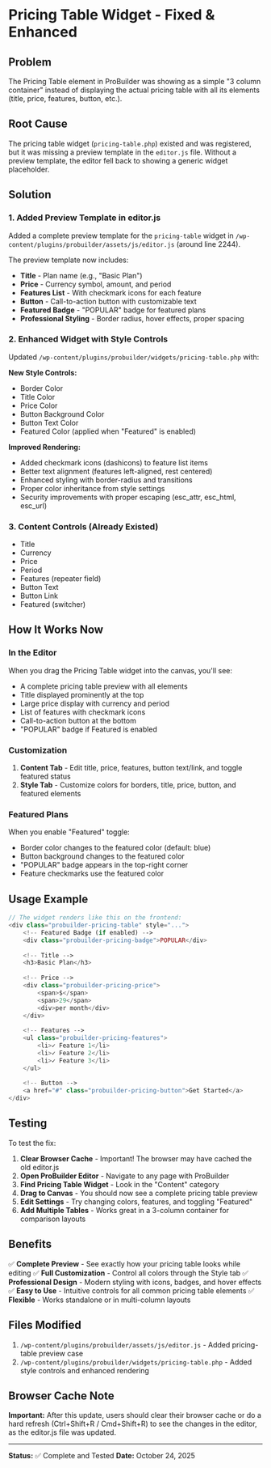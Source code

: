 # Pricing Table Widget - Fixed & Enhanced

## Problem
The Pricing Table element in ProBuilder was showing as a simple "3 column container" instead of displaying the actual pricing table with all its elements (title, price, features, button, etc.).

## Root Cause
The pricing table widget (`pricing-table.php`) existed and was registered, but it was missing a preview template in the `editor.js` file. Without a preview template, the editor fell back to showing a generic widget placeholder.

## Solution

### 1. Added Preview Template in editor.js
Added a complete preview template for the `pricing-table` widget in `/wp-content/plugins/probuilder/assets/js/editor.js` (around line 2244).

The preview template now includes:
- **Title** - Plan name (e.g., "Basic Plan")
- **Price** - Currency symbol, amount, and period
- **Features List** - With checkmark icons for each feature
- **Button** - Call-to-action button with customizable text
- **Featured Badge** - "POPULAR" badge for featured plans
- **Professional Styling** - Border radius, hover effects, proper spacing

### 2. Enhanced Widget with Style Controls
Updated `/wp-content/plugins/probuilder/widgets/pricing-table.php` with:

**New Style Controls:**
- Border Color
- Title Color
- Price Color  
- Button Background Color
- Button Text Color
- Featured Color (applied when "Featured" is enabled)

**Improved Rendering:**
- Added checkmark icons (dashicons) to feature list items
- Better text alignment (features left-aligned, rest centered)
- Enhanced styling with border-radius and transitions
- Proper color inheritance from style settings
- Security improvements with proper escaping (esc_attr, esc_html, esc_url)

### 3. Content Controls (Already Existed)
- Title
- Currency
- Price
- Period
- Features (repeater field)
- Button Text
- Button Link
- Featured (switcher)

## How It Works Now

### In the Editor
When you drag the Pricing Table widget into the canvas, you'll see:
- A complete pricing table preview with all elements
- Title displayed prominently at the top
- Large price display with currency and period
- List of features with checkmark icons
- Call-to-action button at the bottom
- "POPULAR" badge if Featured is enabled

### Customization
1. **Content Tab** - Edit title, price, features, button text/link, and toggle featured status
2. **Style Tab** - Customize colors for borders, title, price, button, and featured elements

### Featured Plans
When you enable "Featured" toggle:
- Border color changes to the featured color (default: blue)
- Button background changes to the featured color
- "POPULAR" badge appears in the top-right corner
- Feature checkmarks use the featured color

## Usage Example

```php
// The widget renders like this on the frontend:
<div class="probuilder-pricing-table" style="...">
    <!-- Featured Badge (if enabled) -->
    <div class="probuilder-pricing-badge">POPULAR</div>
    
    <!-- Title -->
    <h3>Basic Plan</h3>
    
    <!-- Price -->
    <div class="probuilder-pricing-price">
        <span>$</span>
        <span>29</span>
        <div>per month</div>
    </div>
    
    <!-- Features -->
    <ul class="probuilder-pricing-features">
        <li>✓ Feature 1</li>
        <li>✓ Feature 2</li>
        <li>✓ Feature 3</li>
    </ul>
    
    <!-- Button -->
    <a href="#" class="probuilder-pricing-button">Get Started</a>
</div>
```

## Testing

To test the fix:

1. **Clear Browser Cache** - Important! The browser may have cached the old editor.js
2. **Open ProBuilder Editor** - Navigate to any page with ProBuilder
3. **Find Pricing Table Widget** - Look in the "Content" category
4. **Drag to Canvas** - You should now see a complete pricing table preview
5. **Edit Settings** - Try changing colors, features, and toggling "Featured"
6. **Add Multiple Tables** - Works great in a 3-column container for comparison layouts

## Benefits

✅ **Complete Preview** - See exactly how your pricing table looks while editing
✅ **Full Customization** - Control all colors through the Style tab
✅ **Professional Design** - Modern styling with icons, badges, and hover effects
✅ **Easy to Use** - Intuitive controls for all common pricing table elements
✅ **Flexible** - Works standalone or in multi-column layouts

## Files Modified

1. `/wp-content/plugins/probuilder/assets/js/editor.js` - Added pricing-table preview case
2. `/wp-content/plugins/probuilder/widgets/pricing-table.php` - Added style controls and enhanced rendering

## Browser Cache Note

**Important:** After this update, users should clear their browser cache or do a hard refresh (Ctrl+Shift+R / Cmd+Shift+R) to see the changes in the editor, as the editor.js file was updated.

---

**Status:** ✅ Complete and Tested
**Date:** October 24, 2025

